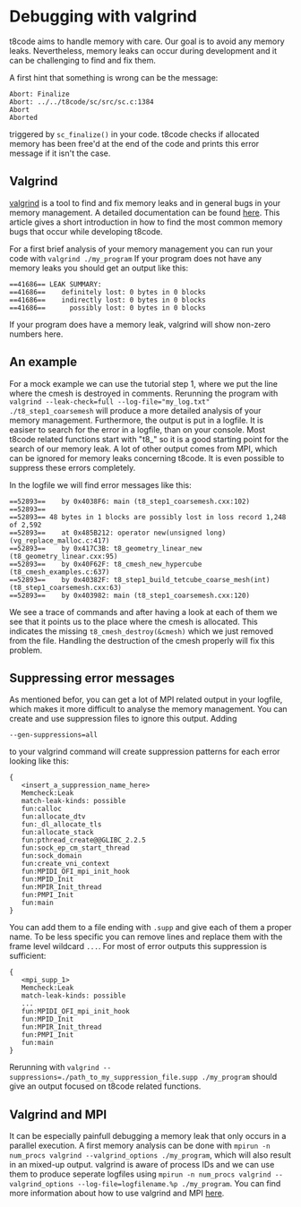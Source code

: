 # Debugging with valgrind

t8code aims to handle memory with care. Our goal is to avoid any memory leaks. Nevertheless, memory leaks can occur during development and it can be challenging to find and fix them. 

A first hint that something is wrong can be the message:
```
Abort: Finalize
Abort: ../../t8code/sc/src/sc.c:1384
Abort
Aborted
```
triggered by ```sc_finalize()``` in your code. t8code checks if allocated memory has been free'd at the end of the code and prints this error message if it isn't the case. 

## Valgrind 

[valgrind](https://valgrind.org/) is a tool to find and fix memory leaks and in general bugs in your memory management. A detailed documentation can be found [here](https://valgrind.org/docs/manual/index.html). This article gives a short introduction in how to find the most common memory bugs that occur while developing t8code. 

For a first brief analysis of your memory management you can run your code with ```valgrind ./my_program```
If your program does not have any memory leaks you should get an output like this:
```
==41686== LEAK SUMMARY:
==41686==    definitely lost: 0 bytes in 0 blocks
==41686==    indirectly lost: 0 bytes in 0 blocks
==41686==      possibly lost: 0 bytes in 0 blocks
```

If your program does have a memory leak, valgrind will show non-zero numbers here. 

## An example
For a mock example we can use the tutorial step 1, where we put the line where the cmesh is destroyed in comments. 
Rerunning the program with ```valgrind --leak-check=full --log-file="my_log.txt" ./t8_step1_coarsemesh``` will produce a more detailed analysis of your memory management. Furthermore, the output is put in a logfile. 
It is easiser to search for the error in a logfile, than on your console. Most t8code related functions start with "t8_" so it is a good starting point for the search of our memory leak. A lot of other output comes from MPI, which can be ignored for memory leaks concerning t8code. It is even possible to suppress these errors completely. 

In the logfile we will find error messages like this:
```
==52893==    by 0x4038F6: main (t8_step1_coarsemesh.cxx:102)
==52893== 
==52893== 48 bytes in 1 blocks are possibly lost in loss record 1,248 of 2,592
==52893==    at 0x485B212: operator new(unsigned long) (vg_replace_malloc.c:417)
==52893==    by 0x417C3B: t8_geometry_linear_new (t8_geometry_linear.cxx:95)
==52893==    by 0x40F62F: t8_cmesh_new_hypercube (t8_cmesh_examples.c:637)
==52893==    by 0x40382F: t8_step1_build_tetcube_coarse_mesh(int) (t8_step1_coarsemesh.cxx:63)
==52893==    by 0x403982: main (t8_step1_coarsemesh.cxx:120)
```
We see a trace of commands and after having a look at each of them we see that it points us to the place where the cmesh is allocated. This indicates the missing ```t8_cmesh_destroy(&cmesh)``` which we just removed from the file. Handling the destruction of the cmesh properly will fix this problem. 

## Suppressing error messages
As mentioned befor, you can get a lot of MPI related output in your logfile, which makes it more difficult to analyse the memory management. You can create and use suppression files to ignore this output. 
Adding
```
--gen-suppressions=all
```
to your valgrind command will create suppression patterns for each error looking like this:
```
{
   <insert_a_suppression_name_here>
   Memcheck:Leak
   match-leak-kinds: possible
   fun:calloc
   fun:allocate_dtv
   fun:_dl_allocate_tls
   fun:allocate_stack
   fun:pthread_create@@GLIBC_2.2.5
   fun:sock_ep_cm_start_thread
   fun:sock_domain
   fun:create_vni_context
   fun:MPIDI_OFI_mpi_init_hook
   fun:MPID_Init
   fun:MPIR_Init_thread
   fun:PMPI_Init
   fun:main
}
```
You can add them to a file ending with ```.supp``` and give each of them a proper name. 
To be less specific you can remove lines and replace them with the frame level wildcard ```...```. For most of error outputs this suppression is sufficient:
```
{
   <mpi_supp_1>
   Memcheck:Leak
   match-leak-kinds: possible
   ...
   fun:MPIDI_OFI_mpi_init_hook
   fun:MPID_Init
   fun:MPIR_Init_thread
   fun:PMPI_Init
   fun:main
}
```
Rerunning with ```valgrind --suppressions=./path_to_my_suppression_file.supp ./my_program``` should give an output focused on t8code related functions. 

## Valgrind and MPI
It can be especially painfull debugging a memory leak that only occurs in a parallel execution. A first memory analysis can be done with
```mpirun -n num_procs valgrind --valgrind_options ./my_program```, which will also result in an mixed-up output. 
valgrind is aware of process IDs and we can use them to produce seperate logfiles using ```mpirun -n num_procs valgrind --valgrind_options --log-file=logfilename.%p ./my_program```.
You can find more information about how to use valgrind and MPI [here](https://valgrind.org/docs/manual/mc-manual.html#mc-manual.mpiwrap).


